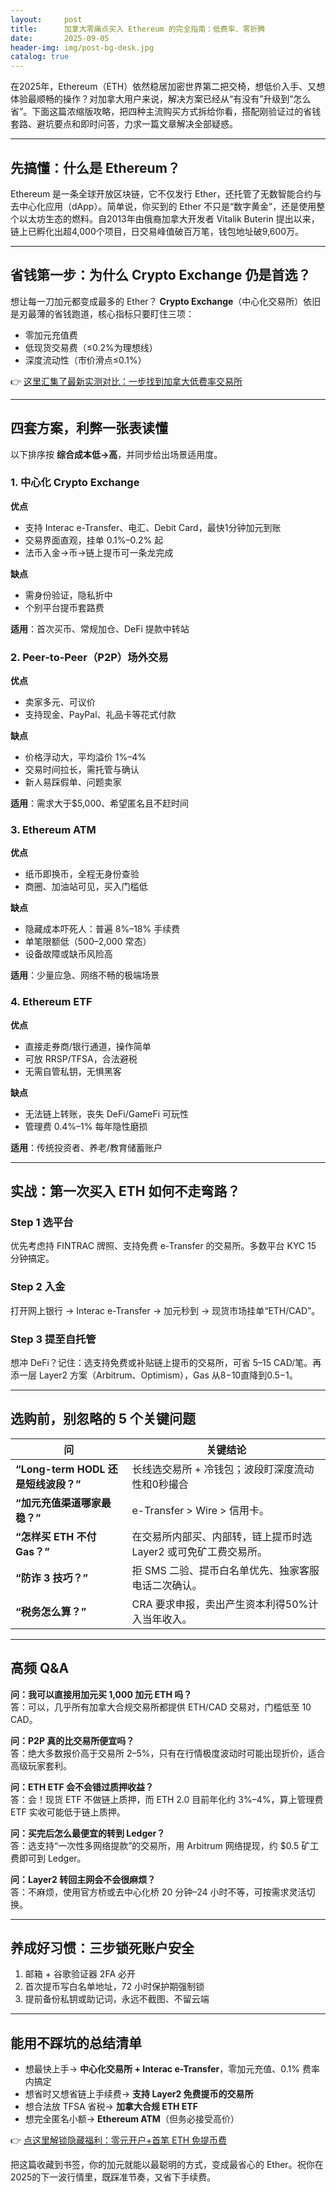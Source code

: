 ```yaml
---
layout:     post
title:      加拿大零痛点买入 Ethereum 的完全指南：低费率、零折腾
date:       2025-09-05
header-img: img/post-bg-desk.jpg
catalog: true
---
```


在2025年，Ethereum（ETH）依然稳居加密世界第二把交椅，想低价入手、又想体验最顺畅的操作？对加拿大用户来说，解决方案已经从“有没有”升级到“怎么省”。下面这篇浓缩版攻略，把四种主流购买方式拆给你看，搭配刚验证过的省钱套路、避坑要点和即时问答，力求一篇文章解决全部疑惑。

---

## 先搞懂：什么是 Ethereum？

Ethereum 是一条全球开放区块链，它不仅发行 Ether，还托管了无数智能合约与去中心化应用（dApp）。简单说，你买到的 Ether 不只是“数字黄金”，还是使用整个以太坊生态的燃料。自2013年由俄裔加拿大开发者 Vitalik Buterin 提出以来，链上已孵化出超4,000个项目，日交易峰值破百万笔，钱包地址破9,600万。

---

## 省钱第一步：为什么 Crypto Exchange 仍是首选？

想让每一刀加元都变成最多的 Ether？ **Crypto Exchange**（中心化交易所）依旧是刃最薄的省钱跑道，核心指标只要盯住三项：

* 零加元充值费  
* 低现货交易费（≤0.2%为理想线）  
* 深度流动性（市价滑点≤0.1%）  

👉 [这里汇集了最新实测对比：一步找到加拿大低费率交易所](https://okxdog.com/)

---

## 四套方案，利弊一张表读懂

以下排序按 **综合成本低→高**，并同步给出场景适用度。  

### 1. 中心化 Crypto Exchange

**优点**  
* 支持 Interac e-Transfer、电汇、Debit Card，最快1分钟加元到账  
* 交易界面直观，挂单 0.1%–0.2% 起  
* 法币入金→币→链上提币可一条龙完成  

**缺点**  
* 需身份验证，隐私折中  
* 个别平台提币套路费  

**适用**：首次买币、常规加仓、DeFi 提款中转站  

### 2. Peer-to-Peer（P2P）场外交易

**优点**  
* 卖家多元、可议价  
* 支持现金、PayPal、礼品卡等花式付款  

**缺点**  
* 价格浮动大，平均溢价 1%–4%  
* 交易时间拉长，需托管与确认  
* 新人易踩假单、问题卖家  

**适用**：需求大于$5,000、希望匿名且不赶时间  

### 3. Ethereum ATM

**优点**  
* 纸币即换币，全程无身份查验  
* 商圈、加油站可见，买入门槛低  

**缺点**  
* 隐藏成本吓死人：普遍 8%–18% 手续费  
* 单笔限额低（$500–$2,000 常态）  
* 设备故障或缺币风险高  

**适用**：少量应急、网络不畅的极端场景  

### 4. Ethereum ETF

**优点**  
* 直接走券商/银行通道，操作简单  
* 可放 RRSP/TFSA，合法避税  
* 无需自管私钥，无惧黑客  

**缺点**  
* 无法链上转账，丧失 DeFi/GameFi 可玩性  
* 管理费 0.4%–1% 每年隐性磨损  

**适用**：传统投资者、养老/教育储蓄账户  

---

## 实战：第一次买入 ETH 如何不走弯路？

### Step 1 选平台  
优先考虑持 FINTRAC 牌照、支持免费 e-Transfer 的交易所。多数平台 KYC 15 分钟搞定。  

### Step 2 入金  
打开网上银行 → Interac e-Transfer → 加元秒到 → 现货市场挂单“ETH/CAD”。  

### Step 3 提至自托管  
想冲 DeFi？记住：选支持免费或补贴链上提币的交易所，可省 5–15 CAD/笔。再添一层 Layer2 方案（Arbitrum、Optimism），Gas 从$8-$10直降到$0.5-$1。  

---

## 选购前，别忽略的 5 个关键问题

| 问 | 关键结论 |
|---|---|
| **“Long-term HODL 还是短线波段？”** | 长线选交易所 + 冷钱包；波段盯深度流动性和0秒撮合 |
| **“加元充值渠道哪家最稳？”** | e-Transfer > Wire > 信用卡。  
| **“怎样买 ETH 不付 Gas？”** | 在交易所内部买、内部转，链上提币时选 Layer2 或可免矿工费交易所。 |
| **“防诈 3 技巧？”** | 拒 SMS 二验、提币白名单优先、独家客服电话二次确认。 |
| **“税务怎么算？”** | CRA 要求申报，卖出产生资本利得50%计入当年收入。  

---

## 高频 Q&A

**问：我可以直接用加元买 1,000 加元 ETH 吗？**  
答：可以，几乎所有加拿大合规交易所都提供 ETH/CAD 交易对，门槛低至 10 CAD。

**问：P2P 真的比交易所便宜吗？**  
答：绝大多数报价高于交易所 2–5%，只有在行情极度波动时可能出现折价，适合高级玩家套利。

**问：ETH ETF 会不会错过质押收益？**  
答：会！现货 ETF 不做链上质押，而 ETH 2.0 目前年化约 3%–4%，算上管理费 ETF 实收可能低于链上质押。

**问：买完后怎么最便宜的转到 Ledger？**  
答：选支持“一次性多网络提款”的交易所，用 Arbitrum 网络提现，约 $0.5 矿工费即可到 Ledger。

**问：Layer2 转回主网会不会很麻烦？**  
答：不麻烦，使用官方桥或去中心化桥 20 分钟–24 小时不等，可按需求灵活切换。

---

## 养成好习惯：三步锁死账户安全

1. 邮箱 + 谷歌验证器 2FA 必开  
2. 首次提币写白名单地址，72 小时保护期强制锁  
3. 提前备份私钥或助记词，永远不截图、不留云端  

---

## 能用不踩坑的总结清单

* 想最快上手→ **中心化交易所 + Interac e-Transfer**，零加元充值、0.1% 费率内搞定  
* 想省时又想省链上手续费→ **支持 Layer2 免费提币的交易所**  
* 想合法放 TFSA 省税→ **加拿大合规 ETH ETF**  
* 想完全匿名小额→ **Ethereum ATM**（但务必接受高价）  

👉 [点这里解锁隐藏福利：零元开户+首笔 ETH 免提币费](https://okxdog.com/)

把这篇收藏到书签，你的加元就能以最聪明的方式，变成最省心的 Ether。祝你在2025的下一波行情里，既踩准节奏，又省下手续费。